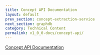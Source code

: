 ```yaml
---
title: Concept API Documentation
layout: default
prev_section: concept-extraction-service
next_section: graphdb
category: Technical Content
permalink: v1_0_0-docs/concept-api/
---
```


[Concept API Documentation](http://ontotext-ad.github.io/concept-pub-docs/)
